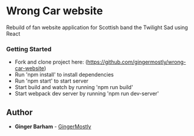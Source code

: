 # Wrong Car website

Rebuild of fan website application for Scottish band the Twilight Sad using React

### Getting Started

* Fork and clone project here: (https://github.com/gingermostly/wrong-car-website)
* Run 'npm install' to install dependencies
* Run 'npm start' to start server
* Start build and watch by running 'npm run build'
* Start webpack dev server by running 'npm run dev-server'

## Author

* **Ginger Barham** - [GingerMostly](https://github.com/GingerMostly)


